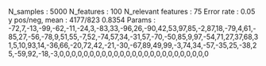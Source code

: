 N_samples                     : 5000
N_features                    : 100
N_relevant features           : 75
Error rate                    : 0.05
y pos/neg, mean               : 4177/823 0.8354
Params                        : -72,7,-13,-99,-62,-11,-24,3,-83,33,-96,26,-90,42,53,97,85,-2,87,18,-79,4,61,-85,27,-56,-78,9,51,55,-7,52,-74,57,34,-31,57,-70,-50,85,9,97,-54,71,27,37,68,31,5,10,93,14,-36,66,-20,72,42,-21,-30,-67,89,49,99,-3,74,34,-57,-35,25,-38,25,-59,92,-18,-3,0,0,0,0,0,0,0,0,0,0,0,0,0,0,0,0,0,0,0,0,0,0,0,0,0
